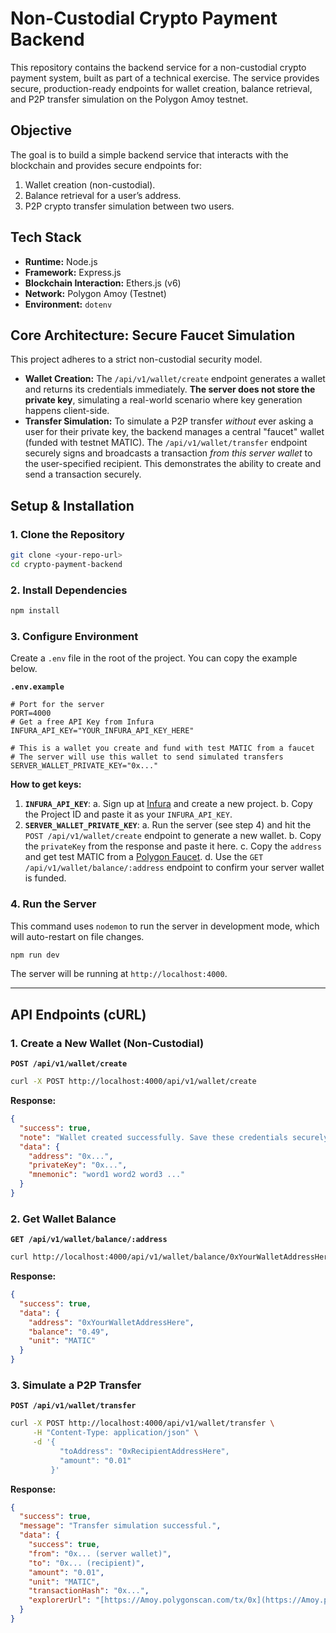 # Non-Custodial Crypto Payment Backend

This repository contains the backend service for a non-custodial crypto payment system, built as part of a technical exercise. The service provides secure, production-ready endpoints for wallet creation, balance retrieval, and P2P transfer simulation on the Polygon Amoy testnet.

## Objective

The goal is to build a simple backend service that interacts with the blockchain and provides secure endpoints for:

1.  Wallet creation (non-custodial).
2.  Balance retrieval for a user’s address.
3.  P2P crypto transfer simulation between two users.

## Tech Stack

- **Runtime:** Node.js
- **Framework:** Express.js
- **Blockchain Interaction:** Ethers.js (v6)
- **Network:** Polygon Amoy (Testnet)
- **Environment:** `dotenv`

## Core Architecture: Secure Faucet Simulation

This project adheres to a strict non-custodial security model.

- **Wallet Creation:** The `/api/v1/wallet/create` endpoint generates a wallet and returns its credentials immediately. **The server does not store the private key**, simulating a real-world scenario where key generation happens client-side.
- **Transfer Simulation:** To simulate a P2P transfer _without_ ever asking a user for their private key, the backend manages a central "faucet" wallet (funded with testnet MATIC). The `/api/v1/wallet/transfer` endpoint securely signs and broadcasts a transaction _from this server wallet_ to the user-specified recipient. This demonstrates the ability to create and send a transaction securely.

## Setup & Installation

### 1. Clone the Repository

```bash
git clone <your-repo-url>
cd crypto-payment-backend
```

### 2. Install Dependencies

```bash
npm install
```

### 3. Configure Environment

Create a `.env` file in the root of the project. You can copy the example below.

**`.env.example`**

```.env
# Port for the server
PORT=4000
# Get a free API Key from Infura
INFURA_API_KEY="YOUR_INFURA_API_KEY_HERE"

# This is a wallet you create and fund with test MATIC from a faucet
# The server will use this wallet to send simulated transfers
SERVER_WALLET_PRIVATE_KEY="0x..."
```

**How to get keys:**

1.  **`INFURA_API_KEY`**:
    a. Sign up at [Infura](https://infura.io/) and create a new project.
    b. Copy the Project ID and paste it as your `INFURA_API_KEY`.
2.  **`SERVER_WALLET_PRIVATE_KEY`**:
    a. Run the server (see step 4) and hit the `POST /api/v1/wallet/create` endpoint to generate a new wallet.
    b. Copy the `privateKey` from the response and paste it here.
    c. Copy the `address` and get test MATIC from a [Polygon Faucet](https://faucet.polygon.technology/).
    d. Use the `GET /api/v1/wallet/balance/:address` endpoint to confirm your server wallet is funded.

### 4. Run the Server

This command uses `nodemon` to run the server in development mode, which will auto-restart on file changes.

```bash
npm run dev
```

The server will be running at `http://localhost:4000`.

---

## API Endpoints (cURL)

### 1. Create a New Wallet (Non-Custodial)

**`POST /api/v1/wallet/create`**

```bash
curl -X POST http://localhost:4000/api/v1/wallet/create
```

**Response:**

```json
{
  "success": true,
  "note": "Wallet created successfully. Save these credentials securely. The server does NOT store them.",
  "data": {
    "address": "0x...",
    "privateKey": "0x...",
    "mnemonic": "word1 word2 word3 ..."
  }
}
```

### 2. Get Wallet Balance

**`GET /api/v1/wallet/balance/:address`**

```bash
curl http://localhost:4000/api/v1/wallet/balance/0xYourWalletAddressHere
```

**Response:**

```json
{
  "success": true,
  "data": {
    "address": "0xYourWalletAddressHere",
    "balance": "0.49",
    "unit": "MATIC"
  }
}
```

### 3. Simulate a P2P Transfer

**`POST /api/v1/wallet/transfer`**

```bash
curl -X POST http://localhost:4000/api/v1/wallet/transfer \
     -H "Content-Type: application/json" \
     -d '{
           "toAddress": "0xRecipientAddressHere",
           "amount": "0.01"
         }'
```

**Response:**

```json
{
  "success": true,
  "message": "Transfer simulation successful.",
  "data": {
    "success": true,
    "from": "0x... (server wallet)",
    "to": "0x... (recipient)",
    "amount": "0.01",
    "unit": "MATIC",
    "transactionHash": "0x...",
    "explorerUrl": "[https://Amoy.polygonscan.com/tx/0x](https://Amoy.polygonscan.com/tx/0x)..."
  }
}
```
